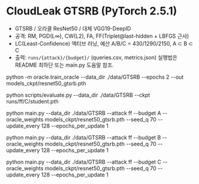 # CloudLeak GTSRB (PyTorch 2.5.1)
- GTSRB / 오라클 ResNet50 / 대체 VGG19-DeepID
- 공격: RM, PGD(L∞), CW(L2), FA, FF(Triplet@last-hidden + LBFGS 근사)
- LC(Least-Confidence) 액티브 러닝, 예산 A/B/C = 430/1290/2150, A ⊂ B ⊂ C
- 출력: `runs/{attack}/{budget}/` (queries.csv, metrics.json)
실행법은 README 최하단 또는 main.py 도움말 참조.



python -m oracle.train_oracle   --data_dir ./data/GTSRB   --epochs 2   --out models_ckpt/resnet50_gtsrb.pth

python scripts/evaluate.py --data_dir ./data/GTSRB --ckpt runs/ff/C/student.pth 

python main.py --data_dir ./data/GTSRB --attack ff --budget A   --oracle_weights models_ckpt/resnet50_gtsrb.pth   --seed_q 70 --update_every 128 --epochs_per_update 1

python main.py --data_dir ./data/GTSRB --attack ff --budget B   --oracle_weights models_ckpt/resnet50_gtsrb.pth   --seed_q 70 --update_every 128 --epochs_per_update 1

python main.py --data_dir ./data/GTSRB --attack ff --budget C   --oracle_weights models_ckpt/resnet50_gtsrb.pth   --seed_q 70 --update_every 128 --epochs_per_update 1


